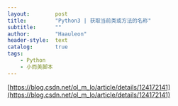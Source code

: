 ```yaml
---
layout:        post
title:         "Python3 | 获取当前类或方法的名称"
subtitle:      ""
author:        "Haauleon"
header-style:  text
catalog:       true
tags:
    - Python
    - 小而美脚本
---
```


[https://blog.csdn.net/ol_m_lo/article/details/124172141](https://blog.csdn.net/ol_m_lo/article/details/124172141)
